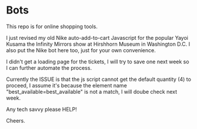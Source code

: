 # Bots

This repo is for online shopping tools.

I just revised my old Nike auto-add-to-cart Javascript for the popular Yayoi Kusama the Infinity Mirrors show at Hirshhorn Museum in Washington D.C. I also put the Nike bot here too, just for your own convenience.

I didn't get a loading page for the tickets, I will try to save one next week so I can further automate the process.

Currently the ISSUE is that the js script cannot get the default quantity (4) to proceed, I assume it's because the element name "best_available=best_available" is not a match, I will doube check next week.

Any tech savvy please HELP! 

Cheers.
